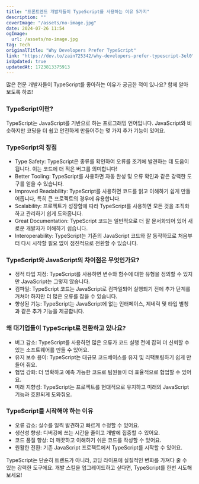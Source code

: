 ```yaml
---
title: "프론트엔드 개발자들이 TypeScript를 사용하는 이유 5가지"
description: ""
coverImage: "/assets/no-image.jpg"
date: 2024-07-26 11:54
ogImage: 
  url: /assets/no-image.jpg
tag: Tech
originalTitle: "Why Developers Prefer TypeScript"
link: "https://dev.to/zain725342/why-developers-prefer-typescript-3el0"
isUpdated: true
updatedAt: 1723813375913
---
```




많은 전문 개발자들이 TypeScript를 좋아하는 이유가 궁금한 적이 있나요? 함께 알아보도록 하죠!

### TypeScript이란?

TypeScript는 JavaScript를 기반으로 하는 프로그래밍 언어입니다. JavaScript와 비슷하지만 코딩을 더 쉽고 안전하게 만들어주는 몇 가지 추가 기능이 있어요.

### TypeScript의 장점

<div class="content-ad"></div>

- Type Safety: TypeScript은 종류를 확인하여 오류를 조기에 발견하는 데 도움이 됩니다. 이는 코드에 더 적은 버그를 의미합니다!
- Better Tooling: TypeScript를 사용하면 자동 완성 및 오류 확인과 같은 강력한 도구를 얻을 수 있습니다.
- Improved Readability: TypeScript를 사용하면 코드를 읽고 이해하기 쉽게 만들어줍니다, 특히 큰 프로젝트의 경우에 유용합니다.
- Scalability: 프로젝트가 성장함에 따라 TypeScript를 사용하면 모든 것을 조직화하고 관리하기 쉽게 도와줍니다.
- Great Documentation: TypeScript 코드는 일반적으로 더 잘 문서화되어 있어 새로운 개발자가 이해하기 쉽습니다.
- Interoperability: TypeScript는 기존의 JavaScript 코드와 잘 동작하므로 처음부터 다시 시작할 필요 없이 점진적으로 전환할 수 있습니다.

### TypeScript와 JavaScript의 차이점은 무엇인가요?

- 정적 타입 지정: TypeScript를 사용하면 변수와 함수에 대한 유형을 정의할 수 있지만 JavaScript는 그렇지 않습니다.
- 컴파일: TypeScript 코드는 JavaScript로 컴파일되어 실행되기 전에 추가 단계를 거쳐야 하지만 더 많은 오류를 잡을 수 있습니다.
- 향상된 기능: TypeScript는 JavaScript에 없는 인터페이스, 제네릭 및 타입 별칭과 같은 추가 기능을 제공합니다.

### 왜 대기업들이 TypeScript로 전환하고 있나요?

<div class="content-ad"></div>

- 버그 감소: TypeScript를 사용하면 많은 오류가 코드 실행 전에 잡혀 더 신뢰할 수 있는 소프트웨어를 만들 수 있어요.
- 유지 보수 용이: TypeScript는 대규모 코드베이스를 유지 및 리팩토링하기 쉽게 만들어 줘요.
- 협업 강화: 더 명확하고 예측 가능한 코드로 팀원들이 더 효율적으로 협업할 수 있어요.
- 미래 지향성: TypeScript는 프로젝트를 현대적으로 유지하고 미래의 JavaScript 기능과 호환되게 도와줘요.

### TypeScript를 시작해야 하는 이유

- 오류 감소: 실수를 일찍 발견하고 빠르게 수정할 수 있어요.
- 생산성 향상: 디버깅에 쓰는 시간을 줄이고 개발에 집중할 수 있어요.
- 코드 품질 향상: 더 깨끗하고 이해하기 쉬운 코드를 작성할 수 있어요.
- 원활한 전환: 기존 JavaScript 프로젝트에서 TypeScript를 시작할 수 있어요.

TypeScript는 단순히 트렌드가 아니라, 코딩 라이프에 실질적인 변화를 가져다 줄 수 있는 강력한 도구에요. 개발 스킬을 업그레이드하고 싶다면, TypeScript를 한번 시도해보세요!